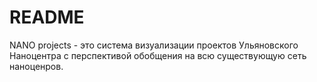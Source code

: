 # README #

NANO projects - это система визуализации проектов Ульяновского Наноцентра с перспективой обобщения на всю существующую сеть наноценров.